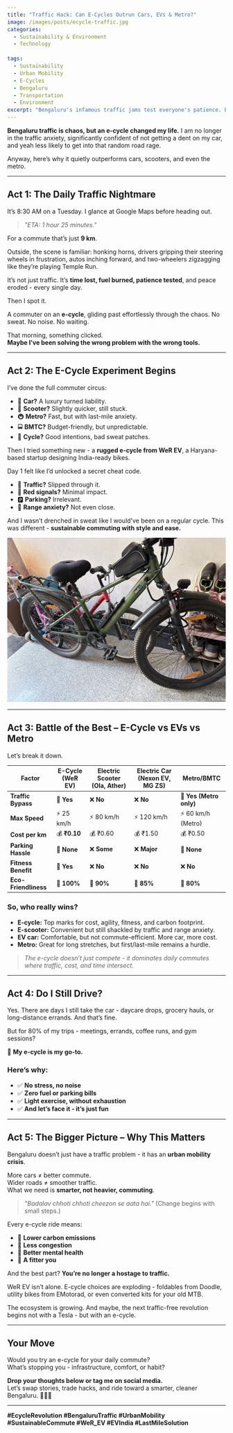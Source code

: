 ```yaml
---
title: "Traffic Hack: Can E-Cycles Outrun Cars, EVs & Metro?"
image: /images/posts/ecycle-traffic.jpg
categories:
  - Sustainability & Environment
  - Technology

tags:
  - Sustainability
  - Urban Mobility
  - E-Cycles
  - Bengaluru
  - Transportation
  - Environment
excerpt: "Bengaluru's infamous traffic jams test everyone's patience. But what if there's a way to bypass them altogether? This post explores why e-cycles are emerging as the ultimate commuting hack, beating cars, EVs, and even public transport."
---
```


**Bengaluru traffic is chaos, but an e-cycle changed my life.**  I am no longer in the traffic anxiety, significantly confident of not getting a dent on my car, and yeah less likely to get into that random road rage.

Anyway, here’s why it quietly outperforms cars, scooters, and even the metro.

---

## **Act 1: The Daily Traffic Nightmare**  

It’s 8:30 AM on a Tuesday. I glance at Google Maps before heading out.

> _"ETA: 1 hour 25 minutes."_  

For a commute that’s just **9 km**.

Outside, the scene is familiar: honking horns, drivers gripping their steering wheels in frustration, autos inching forward, and two-wheelers zigzagging like they’re playing Temple Run.

It’s not just traffic. It’s **time lost, fuel burned, patience tested**, and peace eroded - every single day.

Then I spot it.  

A commuter on an **e-cycle**, gliding past effortlessly through the chaos. No sweat. No noise. No waiting.  

That morning, something clicked.  
**Maybe I’ve been solving the wrong problem with the wrong tools.**

---

## **Act 2: The E-Cycle Experiment Begins**  

I’ve done the full commuter circus:  

- 🚗 **Car?** A luxury turned liability.  
- 🛵 **Scooter?** Slightly quicker, still stuck.  
- 🚇 **Metro?** Fast, but with last-mile anxiety.  
- 🚍 **BMTC?** Budget-friendly, but unpredictable.  
- 🚴 **Cycle?** Good intentions, bad sweat patches.

Then I tried something new - a **rugged e-cycle from WeR EV**, a Haryana-based startup designing India-ready bikes.

Day 1 felt like I’d unlocked a secret cheat code.  

- 💨 **Traffic?** Slipped through it.  
- 🛑 **Red signals?** Minimal impact.  
- 🅿️ **Parking?** Irrelevant.  
- 🔋 **Range anxiety?** Not even close.  

And I wasn’t drenched in sweat like I would’ve been on a regular cycle. This was different - **sustainable commuting with style and ease.**

![e-cycle in Bengaluru](/images/posts/life/ecycle.jpg)

---

## **Act 3: Battle of the Best – E-Cycle vs EVs vs Metro**  

Let’s break it down.

| **Factor**           | **E-Cycle (WeR EV)** | **Electric Scooter (Ola, Ather)** | **Electric Car (Nexon EV, MG ZS)** | **Metro/BMTC**        |
|----------------------|----------------------|------------------------------------|------------------------------------|------------------------|
| **Traffic Bypass**   | 🚀 **Yes**            | ❌ **No**                          | ❌ **No**                          | 🚀 **Yes (Metro only)** |
| **Max Speed**        | ⚡ 25 km/h            | ⚡ 80 km/h                          | ⚡ 120 km/h                        | ⚡ 60 km/h (Metro)      |
| **Cost per km**      | 💰 **₹0.10**          | 💰 ₹0.60                            | 💰 ₹1.50                          | 💰 ₹0.50                |
| **Parking Hassle**   | 🚀 **None**           | ❌ **Some**                         | ❌ **Major**                      | 🚀 **None**             |
| **Fitness Benefit**  | 🚴 **Yes**            | ❌ **No**                          | ❌ **No**                          | ❌ **No**               |
| **Eco-Friendliness** | 🌱 **100%**           | 🌱 **90%**                          | 🌱 **85%**                        | 🌱 **80%**              |

### **So, who really wins?**

- **E-cycle:** Top marks for cost, agility, fitness, and carbon footprint.
- **E-scooter:** Convenient but still shackled by traffic and range anxiety.
- **EV car:** Comfortable, but not commute-efficient. More car, more cost.
- **Metro:** Great for long stretches, but first/last-mile remains a hurdle.

> _The e-cycle doesn’t just compete - it dominates daily commutes where traffic, cost, and time intersect._

---

## **Act 4: Do I Still Drive?**

Yes. There are days I still take the car - daycare drops, grocery hauls, or long-distance errands. And that’s fine.

But for 80% of my trips - meetings, errands, coffee runs, and gym sessions?

🚴 **My e-cycle is my go-to.**

### Here’s why:
- ✅ **No stress, no noise**
- ✅ **Zero fuel or parking bills**
- ✅ **Light exercise, without exhaustion**
- ✅ **And let’s face it - it’s just fun**

---

## **Act 5: The Bigger Picture – Why This Matters**

Bengaluru doesn’t just have a traffic problem - it has an **urban mobility crisis**.

More cars ≠ better commute.  
Wider roads ≠ smoother traffic.  
What we need is **smarter, not heavier, commuting**.

> _"Badalav chhoti chhoti cheezon se aata hai."_ (Change begins with small steps.)

Every e-cycle ride means:

- 🌿 **Lower carbon emissions**
- 🚦 **Less congestion**
- 🧠 **Better mental health**
- 💪 **A fitter you**

And the best part? **You’re no longer a hostage to traffic.**

WeR EV isn’t alone. E-cycle choices are exploding - foldables from Doodle, utility bikes from EMotorad, or even converted kits for your old MTB.

The ecosystem is growing. And maybe, the next traffic-free revolution begins not with a Tesla - but with an e-cycle.

---

## **Your Move**  

Would you try an e-cycle for your daily commute?  
What’s stopping you - infrastructure, comfort, or habit?

**Drop your thoughts below or tag me on social media.**  
Let’s swap stories, trade hacks, and ride toward a smarter, cleaner Bengaluru. 🚴‍♂️💡

---

**#EcycleRevolution #BengaluruTraffic #UrbanMobility #SustainableCommute #WeR_EV #EVIndia #LastMileSolution**
